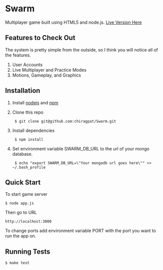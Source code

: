 Swarm
===

Multiplayer game built using HTML5 and node.js.
[Live Version Here](http://swarm.jit.su)

## Features to Check Out

The system is pretty simple from the outside, so I think you will notice all of the features.

1. User Accounts
2. Live Multiplayer and Practice Modes
3. Motions, Gameplay, and Graphics

## Installation

1. Install [nodejs](https://github.com/joyent/node) and [npm](https://github.com/isaacs/npm)
2. Clone this repo

        $ git clone git@github.com:chiragpat/Swarm.git

3. Install dependencies
        
        $ npm install

4. Set environment variable SWARM_DB_URL to the url of your mongo database.

        $ echo "export SWARM_DB_URL=\"Your mongodb url goes here\"" >> ~/.bash_profile


## Quick Start
To start game server 

    $ node app.js

Then go to URL

    http://localhost:3000

To change ports add environment variable PORT with the port you want to run the app on.

## Running Tests
    $ make test